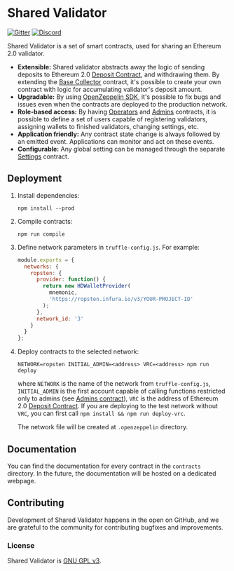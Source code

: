 # Shared Validator

[![Gitter](https://badges.gitter.im/stakewise/community.svg)](https://gitter.im/stakewise/community?utm_source=badge&utm_medium=badge&utm_campaign=pr-badge)
[![Discord](https://user-images.githubusercontent.com/7288322/34471967-1df7808a-efbb-11e7-9088-ed0b04151291.png)](https://discord.gg/2BSdr2g)

Shared Validator is a set of smart contracts, used for sharing an Ethereum 2.0 validator.

- **Extensible:** Shared validator abstracts away the logic of sending deposits to Ethereum 2.0 [Deposit Contract](https://github.com/ethereum/eth2.0-specs/tree/dev/deposit_contract), and withdrawing them. By extending the [Base Collector](./contracts/collectors/BaseCollector.sol) contract, it's possible to create your own contract with logic for accumulating validator's deposit amount.
- **Upgradable:** By using [OpenZeppelin SDK](https://github.com/OpenZeppelin/openzeppelin-sdk), it's possible to fix bugs and issues even when the contracts are deployed to the production network.
- **Role-based access:** By having [Operators](./contracts/access/Operators.sol) and [Admins](./contracts/access/Admins.sol) contracts, it is possible to define a set of users capable of registering validators, assigning wallets to finished validators, changing settings, etc.
- **Application friendly:** Any contract state change is always followed by an emitted event. Applications can monitor and act on these events.
- **Configurable:** Any global setting can be managed through the separate [Settings](./contracts/Settings.sol) contract.

## Deployment

1. Install dependencies:

   ```shell script
   npm install --prod
   ```

2. Compile contracts:

   ```shell script
   npm run compile
   ```

3. Define network parameters in `truffle-config.js`. For example:

   ```javascript
   module.exports = {
     networks: {
       ropsten: {
         provider: function() {
           return new HDWalletProvider(
             mnemonic,
             'https://ropsten.infura.io/v3/YOUR-PROJECT-ID'
           );
         },
         network_id: '3'
       }
     }
   };
   ```

4. Deploy contracts to the selected network:

   ```shell script
   NETWORK=ropsten INITIAL_ADMIN=<address> VRC=<address> npm run deploy
   ```

   where `NETWORK` is the name of the network from `truffle-config.js`,
   `INITIAL_ADMIN` is the first account capable of calling functions restricted only to admins (see [Admins contract](./contracts/access/Admins.sol)),
   `VRC` is the address of Ethereum 2.0 [Deposit Contract](https://github.com/ethereum/eth2.0-specs/tree/dev/deposit_contract).
   If you are deploying to the test network without `VRC`, you can first call `npm install && npm run deploy-vrc`.

   The network file will be created at `.openzeppelin` directory.

## Documentation

You can find the documentation for every contract in the `contracts` directory. In the future, the documentation will be hosted on a dedicated webpage.

## Contributing

Development of Shared Validator happens in the open on GitHub, and we are grateful to the community for contributing bugfixes and improvements.

### License

Shared Validator is [GNU GPL v3](./LICENSE.md).

